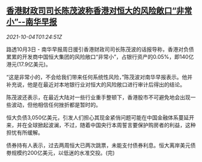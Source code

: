 <!--1633311062000-->
[香港财政司司长陈茂波称香港对恒大的风险敞口“非常小”--南华早报](https://cn.reuters.com/article/hk-evergrande-exposure-1004-idCNKBS2GU02U)
------

<div><i>2021-10-04T01:24:51Z</i></div><p>路透10月3日 - 南华早报周日援引香港财政司司长陈茂波的话报导称，香港对负债累累的开发商中国恒大集团的风险敞口“非常小”，占银行资产的0.05%，即140亿港元(17.9亿美元)。</p><p>“这是非常小的，不会给我们带来任何系统性风险，”陈茂波对南华早报表示。他并补充说，他是在最近对本地银行业对恒大的风险敞口进行审计后得出的结论。</p><p>陈茂波还表示，在最近大陆对一些行业重手整顿下，香港股市不可避免地会出现一些波动，但他相信任何挫折都是暂时的。</p><p>恒大负债3,050亿美元，引发人们担心其现金紧俏问题可能在中国金融体系蔓延开来，并在全球掀起波澜，不过，随着中国央行本周誓言要保护购房者的利益，这种担忧有所缓解。</p><p>债券持有人表示，过去两周恒大已两次跳票，未能支付债券利息。恒大离岸美元债劵规模约200亿美元，以低迷的水准交投。(完)</p>
